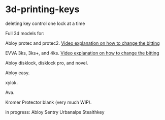 # 3d-printing-keys
deleting key control one lock at a time


Full 3d models for: 

Abloy protec and protec2. [Video explanation on how to change the bitting](https://youtu.be/DdlPNktke2k)

EVVA 3ks, 3ks+, and 4ks. [Video explanation on how to change the bitting](https://youtu.be/aa3Vx-xxFg4)

Abloy disklock, disklock pro, and novel.

Abloy easy.

xylok.

Ava.

Kromer Protector blank (very much WIP).





in progress:
Abloy Sentry
Urbanalps Stealthkey
